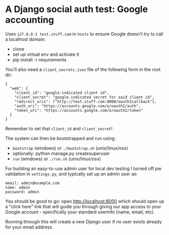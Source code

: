 # A Django social auth test: Google accounting

Uses `127.0.0.1 test.stuff.com` in `hosts` to ensure Google doesn't try to call a localhost domain.

- clone
- set up virtual env and activate it
- pip install -r requirements

You'll also need a `client_secrets.json` file of the following form in the root dir:

```
{
  "web": {
    "client_id": "google-indicated client id",
    "client_secret": "google-indicated secret for said client id",
    "redirect_uris": ["http://test.stuff.com:8000/oauth2callback"],
    "auth_uri": "https://accounts.google.com/o/oauth2/auth",
    "token_uri": "https://accounts.google.com/o/oauth2/token"
  }
}
```

Remember to set that `client_id` and `client_secret`!

The system can then be bootstrapped and run using:

- `bootstrap` (windows) or `./bootstrap.sh` (unix/linux/osx)
- optionally: python manage.py createsuperuser
- `run` (windows) or `./run.sh` (unix/linux/osx)

For building an easy-to-use admin user for local dev testing I turned off pw validation in `settings.py`, and typically set up an admin user as:

```
email: admin@example.com
name: admin
password: admin
```

You should be good to go: open [http://localhost:8000](http://localhost:8000) which should open up a "click here" link that will guide you through giving our app access to your Google account - specifically your standard userinfo (name, email, etc).

Running through this will create a new Django user if no user exists already for your email address.

